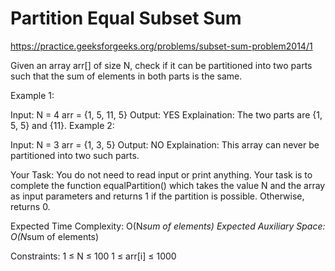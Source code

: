 # Partition Equal Subset Sum


https://practice.geeksforgeeks.org/problems/subset-sum-problem2014/1



Given an array arr[] of size N, check if it can be partitioned into two parts such that the sum of elements in both parts is the same.

Example 1:

Input: N = 4
arr = {1, 5, 11, 5}
Output: YES
Explaination: 
The two parts are {1, 5, 5} and {11}.
Example 2:

Input: N = 3
arr = {1, 3, 5}
Output: NO
Explaination: This array can never be 
partitioned into two such parts.

Your Task:
You do not need to read input or print anything. Your task is to complete the function equalPartition() which takes the value N and the array as input parameters and returns 1 if the partition is possible. Otherwise, returns 0.


Expected Time Complexity: O(N*sum of elements)
Expected Auxiliary Space: O(N*sum of elements)


Constraints:
1 ≤ N ≤ 100
1 ≤ arr[i] ≤ 1000
